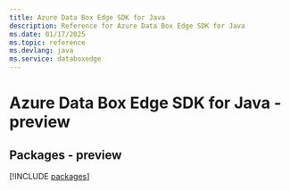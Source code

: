 ```yaml
---
title: Azure Data Box Edge SDK for Java
description: Reference for Azure Data Box Edge SDK for Java
ms.date: 01/17/2025
ms.topic: reference
ms.devlang: java
ms.service: databoxedge
---
```

# Azure Data Box Edge SDK for Java - preview
## Packages - preview
[!INCLUDE [packages](data-box-edge-index.md)]